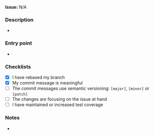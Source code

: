 __Issue:__ N/A <!-- #issue number -->

### Description
<!-- A short summary of changes -->

-

### Entry point
<!-- Where should the reviewer start in order to properly understand the PR? -->

-

### Checklists

- [x] I have rebased my branch
- [x] My commit message is meaningful
- [ ] The commit messages use semantic versioning: ```[major]```, ```[minor]``` or ```[patch]```
- [ ] The changes are focusing on the issue at hand
- [ ] I have maintained or increased test coverage

### Notes

-
<!-- Any additional remarks you may have. -->
